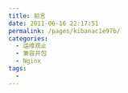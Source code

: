 ```yaml
---
title: 前言
date: 2011-06-16 22:17:51
permalink: /pages/kibanac1e97b/
categories:
  - 运维观止
  - 兼容并包
  - Nginx
tags:
  - 
---
```

